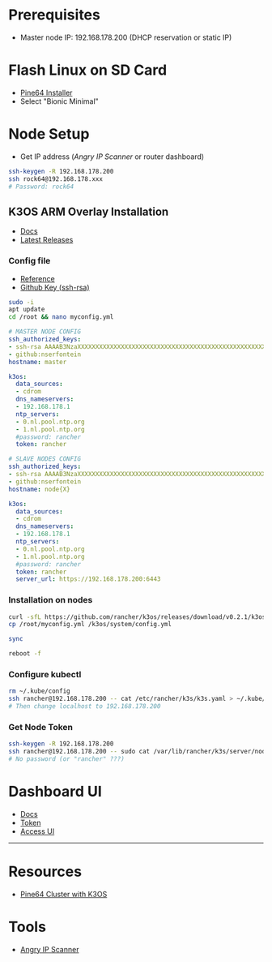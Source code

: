 # Prerequisites
- Master node IP: 192.168.178.200 (DHCP reservation or static IP)

# Flash Linux on SD Card
- [Pine64 Installer](https://github.com/pine64dev/PINE64-Installer/blob/master/README.md)
- Select "Bionic Minimal"

# Node Setup
- Get IP address (_Angry IP Scanner_ or router dashboard)

```bash
ssh-keygen -R 192.168.178.200
ssh rock64@192.168.178.xxx
# Password: rock64
```

## K3OS ARM Overlay Installation
- [Docs](https://github.com/rancher/k3os#arm-overlay-installation)
- [Latest Releases](https://github.com/rancher/k3os/releases)

### Config file
- [Reference](https://github.com/rancher/k3os#configuration-reference)
- [Github Key (ssh-rsa)](https://github.com/nserfontein.keys)

```bash
sudo -i 
apt update
cd /root && nano myconfig.yml
```

```yaml
# MASTER NODE CONFIG
ssh_authorized_keys:
- ssh-rsa AAAAB3NzaXXXXXXXXXXXXXXXXXXXXXXXXXXXXXXXXXXXXXXXXXXXXXXXXXXXXXXXXXXXX
- github:nserfontein
hostname: master

k3os:
  data_sources:
  - cdrom
  dns_nameservers:
  - 192.168.178.1
  ntp_servers:
  - 0.nl.pool.ntp.org
  - 1.nl.pool.ntp.org
  #password: rancher
  token: rancher
```

```yaml
# SLAVE NODES CONFIG
ssh_authorized_keys:
- ssh-rsa AAAAB3NzaXXXXXXXXXXXXXXXXXXXXXXXXXXXXXXXXXXXXXXXXXXXXXXXXXXXXXXXXXXXX
- github:nserfontein
hostname: node{X}

k3os:
  data_sources:
  - cdrom
  dns_nameservers:
  - 192.168.178.1
  ntp_servers:
  - 0.nl.pool.ntp.org
  - 1.nl.pool.ntp.org
  #password: rancher
  token: rancher
  server_url: https://192.168.178.200:6443
```

### Installation on nodes
```bash
curl -sfL https://github.com/rancher/k3os/releases/download/v0.2.1/k3os-rootfs-arm64.tar.gz | tar zxvf - --strip-components=1 -C /
cp /root/myconfig.yml /k3os/system/config.yml

sync

reboot -f
```

### Configure kubectl
```bash
rm ~/.kube/config
ssh rancher@192.168.178.200 -- cat /etc/rancher/k3s/k3s.yaml > ~/.kube/config
# Then change localhost to 192.168.178.200
```

### Get Node Token
```bash
ssh-keygen -R 192.168.178.200
ssh rancher@192.168.178.200 -- sudo cat /var/lib/rancher/k3s/server/node-token
# No password (or "rancher" ???)
```

# Dashboard UI
- [Docs](https://kubernetes.io/docs/tasks/access-application-cluster/web-ui-dashboard/)
- [Token](https://github.com/kubernetes/dashboard/wiki/Creating-sample-user)
- [Access UI](http://localhost:8001/api/v1/namespaces/kubernetes-dashboard/services/https:kubernetes-dashboard:/proxy/)



------------------------------------------------------------------------------------------------------------------------

# Resources
- [Pine64 Cluster with K3OS](https://thepracticalsysadmin.com/build-a-pine64-kubernetes-cluster-with-k3os/)

# Tools
- [Angry IP Scanner](https://github.com/angryip/ipscan/releases)
